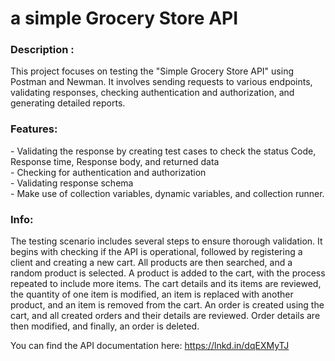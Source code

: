 <h1> a simple Grocery Store API </h1>
<h3>Description :</h3>
 <p>This project focuses on testing the "Simple Grocery Store API" using Postman and Newman.
  It involves sending requests to various endpoints, validating responses, 
  checking authentication and authorization, and generating detailed reports.</p>

 <h3> Features:</h3>
- Validating the response by creating test cases to check the status Code, Response time, Response body, and returned data <br/>
- Checking for authentication and authorization <br/>
- Validating response schema <br/>
- Make use of collection variables, dynamic variables, and collection runner. <br/>

<h3>Info:</h3>
<p>The testing scenario includes several steps to ensure thorough validation. It begins with checking if the API is operational, followed by registering a client and creating a new cart. All products are then searched, and a random product is selected. A product is added to the cart, with the process repeated to include more items. The cart details and its items are reviewed, the quantity of one item is modified, an item is replaced with another product, and an item is removed from the cart. An order is created using the cart, and all created orders and their details are reviewed. Order details are then modified, and finally, an order is deleted.</p>

You can find the API documentation here:<a> https://lnkd.in/dqEXMyTJ</a>

